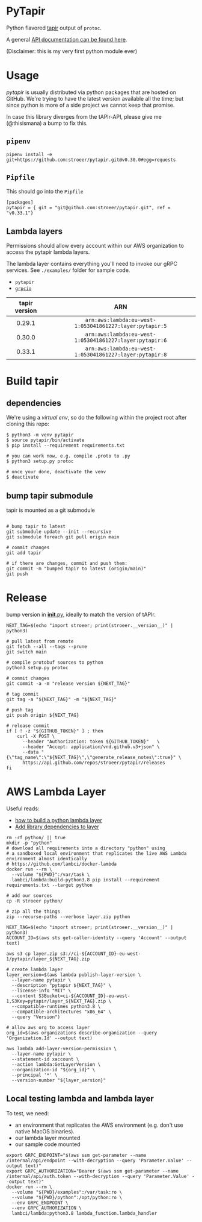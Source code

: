 # PyTapir

Python flavored [tapir](https://github.com/stroeer/tapir/) output of `protoc`.

A general [API documentation can be found here](https://stroeer.github.io/tapir/).

(Disclaimer: this is my very first python module ever)

# Usage

_pytapir_ is usually distributed via python packages that are hosted on GitHub. We're trying to have the 
latest version available all the time; but since python is more of a side project we cannot keep that
promise.

In case this library diverges from the tAPIr-API, please give me (@thisismana) a bump to fix this.

## `pipenv`

`pipenv install -e git+https://github.com:stroeer/pytapir.git@v0.30.0#egg=requests`

## `Pipfile`

This should go into the `Pipfile`

```shell
[packages]
pytapir = { git = "git@github.com:stroeer/pytapir.git", ref = "v0.33.1"}
```

## Lambda layers

Permissions should allow every account within our AWS organization to access the
pytapir lambda layers.

The lambda layer contains everything you'll need to invoke our gRPC services. See 
`./examples/` folder for sample code. 

- `pytapir`
- [`grpcio`](https://pypi.org/project/grpcio/)

| tapir version |                           ARN                           |
|:-------------:|:-------------------------------------------------------:|
|    0.29.1     | `arn:aws:lambda:eu-west-1:053041861227:layer:pytapir:5` |
|    0.30.0     | `arn:aws:lambda:eu-west-1:053041861227:layer:pytapir:6` |
|    0.33.1     | `arn:aws:lambda:eu-west-1:053041861227:layer:pytapir:8` |

# Build tapir

## dependencies

We're using a _virtual env_, so do the following within the project root after cloning this repo:

```shell 
$ python3 -m venv pytapir
$ source pytapir/bin/activate
$ pip install --requirement requirements.txt

# you can work now, e.g. compile .proto to .py
$ python3 setup.py protoc

# once your done, deactivate the venv
$ deactivate
````

## bump tapir submodule

tapir is mounted as a git submodule

```shell

# bump tapir to latest
git submodule update --init --recursive
git submodule foreach git pull origin main

# commit changes
git add tapir

# if there are changes, commit and push them:
git commit -m "bumped tapir to latest (origin/main)"
git push

```

# Release

bump version in [__init__.py](./stroeer/__init__.py), ideally to match the version of tAPIr.

```shell
NEXT_TAG=$(echo "import stroeer; print(stroeer.__version__)" | python3)

# pull latest from remote
git fetch --all --tags --prune
git switch main

# compile protobuf sources to python
python3 setup.py protoc

# commit changes
git commit -a -m "release version ${NEXT_TAG}"

# tag commit
git tag -a "${NEXT_TAG}" -m "${NEXT_TAG}"

# push tag
git push origin ${NEXT_TAG}

# release commit
if [ ! -z "${GITHUB_TOKEN}" ] ; then
    curl -X POST \
      --header "Authorization: token ${GITHUB_TOKEN}" 	\
      --header "Accept: application/vnd.github.v3+json"	\
      --data "{\"tag_name\":\"${NEXT_TAG}\",\"generate_release_notes\":true}" \
      https://api.github.com/repos/stroeer/pytapir/releases
fi
```

# AWS Lambda Layer

Useful reads:

- [how to build a python lambda layer][howto]
- [Add library dependencies to layer][deps]

[howto]: https://unbiased-coder.com/create-python-lambda-layer/
[deps]: https://docs.aws.amazon.com/lambda/latest/dg/configuration-layers.html#configuration-layers-path

```shell
rm -rf python/ || true
mkdir -p "python"
# download all requirements into a directory "python" using 
# a sandboxed local environment that replicates the live AWS Lambda environment almost identically
# https://github.com/lambci/docker-lambda
docker run --rm \
  --volume "${PWD}":/var/task \
  lambci/lambda:build-python3.8 pip install --requirement requirements.txt --target python

# add our sources
cp -R stroeer python/

# zip all the things
zip --recurse-paths --verbose layer.zip python

NEXT_TAG=$(echo "import stroeer; print(stroeer.__version__)" | python3)
ACCOUNT_ID=$(aws sts get-caller-identity --query 'Account' --output text)

aws s3 cp layer.zip s3://ci-${ACCOUNT_ID}-eu-west-1/pytapir/layer_${NEXT_TAG}.zip

# create lambda layer
layer_version=$(aws lambda publish-layer-version \
  --layer-name pytapir \
  --description "pytapir ${NEXT_TAG}" \
  --license-info "MIT" \
  --content S3Bucket=ci-${ACCOUNT_ID}-eu-west-1,S3Key=pytapir/layer_${NEXT_TAG}.zip \
  --compatible-runtimes python3.8 \
  --compatible-architectures "x86_64" \
  --query "Version")

# allow aws org to access layer
org_id=$(aws organizations describe-organization --query 'Organization.Id' --output text)

aws lambda add-layer-version-permission \
  --layer-name pytapir \
  --statement-id xaccount \
  --action lambda:GetLayerVersion \
  --organization-id "${org_id}" \
  --principal '*' \
  --version-number "${layer_version}" 
```

## Local testing lambda and lambda layer

To test, we need:
- an environment that replicates the AWS environment
(e.g. don't use native MacOS binaries).
- our lambda layer mounted
- our sample code mounted


```shell
export GRPC_ENDPOINT="$(aws ssm get-parameter --name /internal/api/endpoint --with-decryption --query 'Parameter.Value' --output text)"
export GRPC_AUTHORIZATION="Bearer $(aws ssm get-parameter --name /internal/api/auth.token --with-decryption --query 'Parameter.Value' --output text)"
docker run --rm \
  --volume "${PWD}/examples":/var/task:ro \
  --volume "${PWD}/python":/opt/python:ro \
  --env GRPC_ENDPOINT \
  --env GRPC_AUTHORIZATION \
  lambci/lambda:python3.8 lambda_function.lambda_handler
```
